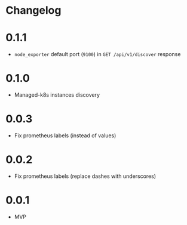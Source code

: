 Changelog
===

# 0.1.1
* `node_exporter` default port (`9100`) in `GET /api/v1/discover` response

# 0.1.0
* Managed-k8s instances discovery

# 0.0.3
* Fix prometheus labels (instead of values)

# 0.0.2
* Fix prometheus labels (replace dashes with underscores)

# 0.0.1
* MVP